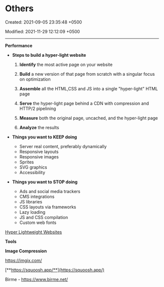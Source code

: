# Others

Created: 2021-09-05 23:35:48 +0500

Modified: 2021-11-29 12:12:09 +0500

---

**Performance**
-   **Steps to build a hyper-light website**

    1.  **Identify** the most active page on your website

    2.  **Build** a new version of that page from scratch with a singular focus on optimization

    3.  **Assemble** all the HTML,CSS and JS into a single "hyper-light" HTML page

    4.  **Serve** the hyper-light page behind a CDN with compression and HTTP/2 pipelining

    5.  **Measure** both the original page, uncached, and the hyper-light page

    6.  **Analyze** the results
-   **Things you want to KEEP doing**
    -   Server real content, preferably dynamically
    -   Responsive layouts
    -   Responsive images
    -   Sprites
    -   SVG graphics
    -   Accessibility
-   **Things you want to STOP doing**
    -   Ads and social media trackers
    -   CMS integrations
    -   JS libraries
    -   CSS layouts via frameworks
    -   Lazy loading
    -   JS and CSS compilation
    -   Custom web fonts



[Hyper Lightweight Websites](https://www.youtube.com/watch?v=VUwyYhNO63I)



**Tools**

**Image Compression**

<https://imgix.com/>

[**https://squoosh.app/**](https://squoosh.app/)

Birme - <https://www.birme.net/>
